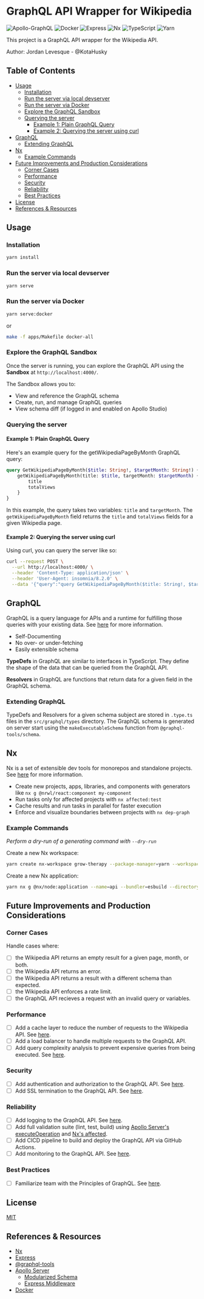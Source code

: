 # GraphQL API Wrapper for Wikipedia<!-- omit in toc -->

![Apollo-GraphQL](https://img.shields.io/badge/-ApolloGraphQL-311C87?style=flat&logo=apollo-graphql)
![Docker](https://img.shields.io/badge/docker-%230db7ed.svg?style=flat&logo=docker&logoColor=white)
![Express](https://img.shields.io/badge/express-%23404d59.svg?style=flat&logo=express&logoColor=%2361DAFB)
![Nx](https://img.shields.io/badge/nx-143055?style=flat&logo=nx&logoColor=white)
![TypeScript](https://img.shields.io/badge/typescript-%23007ACC.svg?style=flat&logo=typescript&logoColor=white)
![Yarn](https://img.shields.io/badge/yarn-%232187B6.svg?style=flat&logo=yarn&logoColor=white)

This project is a GraphQL API wrapper for the Wikipedia API.

Author: Jordan Levesque - @KotaHusky

## Table of Contents<!-- omit in toc -->

- [Usage](#usage)
  - [Installation](#installation)
  - [Run the server via local devserver](#run-the-server-via-local-devserver)
  - [Run the server via Docker](#run-the-server-via-docker)
  - [Explore the GraphQL Sandbox](#explore-the-graphql-sandbox)
  - [Querying the server](#querying-the-server)
    - [Example 1: Plain GraphQL Query](#example-1-plain-graphql-query)
    - [Example 2: Querying the server using curl](#example-2-querying-the-server-using-curl)
- [GraphQL](#graphql)
  - [Extending GraphQL](#extending-graphql)
- [Nx](#nx)
  - [Example Commands](#example-commands)
- [Future Improvements and Production Considerations](#future-improvements-and-production-considerations)
  - [Corner Cases](#corner-cases)
  - [Performance](#performance)
  - [Security](#security)
  - [Reliability](#reliability)
  - [Best Practices](#best-practices)
- [License](#license)
- [References \& Resources](#references--resources)

## Usage

### Installation

```bash
yarn install
```

### Run the server via local devserver

```bash
yarn serve
```

### Run the server via Docker

```bash
yarn serve:docker
```

or

```bash
make -f apps/Makefile docker-all
```

### Explore the GraphQL Sandbox

Once the server is running, you can explore the GraphQL API using the **Sandbox** at `http://localhost:4000/`.

The Sandbox allows you to:

- View and reference the GraphQL schema
- Create, run, and manage GraphQL queries
- View schema diff (if logged in and enabled on Apollo Studio)

### Querying the server

#### Example 1: Plain GraphQL Query

Here's an example query for the getWikipediaPageByMonth GraphQL query:

```graphql
query GetWikipediaPageByMonth($title: String!, $targetMonth: String!) {
    getWikipediaPageByMonth(title: $title, targetMonth: $targetMonth) {
        title
        totalViews
    }
}
```

In this example, the query takes two variables: `title` and `targetMonth`. The `getWikipediaPageByMonth` field returns the `title` and `totalViews` fields for a given Wikipedia page.

#### Example 2: Querying the server using curl

Using curl, you can query the server like so:

```bash
curl --request POST \
  --url http://localhost:4000/ \
  --header 'Content-Type: application/json' \
  --header 'User-Agent: insomnia/8.2.0' \
  --data '{"query":"query GetWikipediaPageByMonth($title: String!, $targetMonth: String!) {\n  getWikipediaPageByMonth(title: $title, targetMonth: $targetMonth) {\n    title\n    totalViews\n  }\n}","operationName":"GetWikipediaPageByMonth","variables":{"title":"Husky","targetMonth":"2023-09"}}'
```

## GraphQL

GraphQL is a query language for APIs and a runtime for fulfilling those queries with your existing data. See [here](https://graphql.org/learn/) for more information.

- Self-Documenting
- No over- or under-fetching
- Easily extensible schema

**TypeDefs** in GraphQL are similar to interfaces in TypeScript. They define the shape of the data that can be queried from the GraphQL API.

**Resolvers** in GraphQL are functions that return data for a given field in the GraphQL schema.

### Extending GraphQL

TypeDefs and Resolvers for a given schema subject are stored in `.type.ts` files in the `src/graphql/types` directory. The GraphQL schema is generated on server start using the `makeExecutableSchema` function from `@graphql-tools/schema`.

## Nx

Nx is a set of extensible dev tools for monorepos and standalone projects. See [here](https://nx.dev/) for more information.

- Create new projects, apps, libraries, and components with generators like `nx g @nrwl/react:component my-component`
- Run tasks only for affected projects with `nx affected:test`
- Cache results and run tasks in parallel for faster execution
- Enforce and visualize boundaries between projects with `nx dep-graph`

### Example Commands

*Perform a dry-run of a generating command with `--dry-run`*

Create a new Nx workspace:

```bash
yarn create nx-workspace grow-therapy --package-manager=yarn --workspaceType=integrated --nx-cloud=false --preset=apps
```

Create a new Nx application:

```bash
yarn nx g @nx/node:application --name=api --bundler=esbuild --directory=apps --framework=express --docker=true --projectNameAndRootFormat=as-provided
```

## Future Improvements and Production Considerations

### Corner Cases

Handle cases where:

- [ ] the Wikipedia API returns an empty result for a given page, month, or both.
- [ ] the Wikipedia API returns an error.
- [ ] the Wikipedia API returns a result with a different schema than expected.
- [ ] the Wikipedia API enforces a rate limit.
- [ ] the GraphQL API recieves a request with an invalid query or variables.

### Performance

- [ ] Add a cache layer to reduce the number of requests to the Wikipedia API. See [here](https://www.apollographql.com/docs/apollo-server/performance/caching/).
- [ ] Add a load balancer to handle multiple requests to the GraphQL API.
- [ ] Add query complexity analysis to prevent expensive queries from being executed. See [here](https://www.apollographql.com/docs/apollo-server/performance/apq/).

### Security

- [ ] Add authentication and authorization to the GraphQL API. See [here](https://www.apollographql.com/docs/apollo-server/security/authentication/).
- [ ] Add SSL termination to the GraphQL API. See [here](https://www.apollographql.com/docs/apollo-server/security/terminating-ssl).

### Reliability

- [ ] Add logging to the GraphQL API. See [here](https://www.apollographql.com/docs/apollo-server/monitoring/logging/).
- [ ] Add full validation suite (lint, test, build) using [Apollo Server's executeOperation](https://www.apollographql.com/docs/apollo-server/testing/testing/) and [Nx's affected](https://nx.dev/nx-api/nx/documents/print-affected#printaffected).
- [ ] Add CICD pipeline to build and deploy the GraphQL API via GitHub Actions.
- [ ] Add monitoring to the GraphQL API. See [here](https://www.apollographql.com/docs/apollo-server/monitoring/metrics/).

### Best Practices

- [ ] Familiarize team with the Principles of GraphQL. See [here](https://principledgraphql.com/).

## License

[MIT](https://choosealicense.com/licenses/mit/)

## References & Resources

- [Nx](https://www.nx.dev/)
- [Express](https://www.npmjs.com/package/express)
- [@graphql-tools](https://the-guild.dev/graphql/tools/docs/introduction)
- [Apollo Server](https://www.apollographql.com/docs/apollo-server)
  - [Modularized Schema](https://www.apollographql.com/blog/backend/schema-design/modularizing-your-graphql-schema-code/)
  - [Express Middleware](https://www.apollographql.com/docs/apollo-server/api/express-middleware/)
- [Docker](https://www.npmjs.com/package/docker)